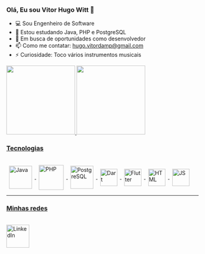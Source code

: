 ### Olá, Eu sou Vitor Hugo Witt 👋

<!--

- 🔭 I’m currently working on ...
- 🤔 I’m looking for help with ...
- 💬 Ask me about ...
- 😄 Pronouns: ...
-->
- 💻 Sou Engenheiro de Software
- 🌱 Estou estudando Java, PHP e PostgreSQL
- 💼 Em busca de oportunidades como desenvolvedor
- 📫 Como me contatar: hugo.vitordamp@gmail.com
- ⚡ Curiosidade: Toco vários instrumentos musicais

<div>
  <a href="https://github.com/WittVitorHugo">
  <img height="180em" src="https://github-readme-stats.vercel.app/api?username=WittVitorHugo&show_icons=true&theme=aura&include_all_commits=true&count_private=true"/>
  <img height="180em" src="https://github-readme-stats.vercel.app/api/top-langs/?username=WittVitorHugo&layout=compact&langs_count=7&theme=aura"/>
</div>
<h3>Tecnologias</h3>
<div style="display: inline_block"><br>
  <img align="center" alt="Java" height="60" width="60" hspace="7" src="https://cdn.jsdelivr.net/gh/devicons/devicon/icons/java/java-original.svg">
  <img align="center" alt="PHP" height="65" width="65" hspace="7" src="https://cdn.jsdelivr.net/gh/devicons/devicon/icons/php/php-plain.svg">
  <img align="center" alt="PostgreSQL" height="60" width="60" hspace="7" src="https://cdn.jsdelivr.net/gh/devicons/devicon/icons/postgresql/postgresql-original.svg">
  <img align="center" alt="Dart" height="45" width="45" hspace="7" src="https://cdn.jsdelivr.net/gh/devicons/devicon/icons/dart/dart-plain.svg">
  <img align="center" alt="Flutter" height="45" width="45" hspace="7" src="https://cdn.jsdelivr.net/gh/devicons/devicon/icons/flutter/flutter-plain.svg">
  <img align="center" alt="HTML" height="45" width="45" hspace="7" src="https://cdn.jsdelivr.net/gh/devicons/devicon/icons/html5/html5-plain.svg">
  <img align="center" alt="JS" height="45" width="45" hspace="7" src="https://cdn.jsdelivr.net/gh/devicons/devicon/icons/javascript/javascript-plain.svg">
</div>
<hr>
<h3>Minhas redes</h3>
<br>
<div>
  <a href="https://www.linkedin.com/in/vitor-hugo-w-4ba974116/">
    <img align="center" alt="LinkedIn" height="60" width="60" src="https://cdn.jsdelivr.net/gh/devicons/devicon/icons/linkedin/linkedin-original.svg">
</div>

